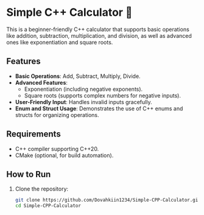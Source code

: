 # Simple C++ Calculator 🧮

This is a beginner-friendly C++ calculator that supports basic operations like addition, subtraction, multiplication, and division, as well as advanced ones like exponentiation and square roots.

## Features
- **Basic Operations**: Add, Subtract, Multiply, Divide.
- **Advanced Features**:
  - Exponentiation (including negative exponents).
  - Square roots (supports complex numbers for negative inputs).
- **User-Friendly Input**: Handles invalid inputs gracefully.
- **Enum and Struct Usage**: Demonstrates the use of C++ enums and structs for organizing operations.

## Requirements
- C++ compiler supporting C++20.
- CMake (optional, for build automation).

## How to Run
1. Clone the repository:
   ```bash
   git clone https://github.com/Dovahkiin1234/Simple-CPP-Calculator.git
   cd Simple-CPP-Calculator
